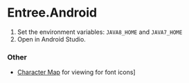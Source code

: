 # Entree.Android

1. Set the environment variables: `JAVA8_HOME` and `JAVA7_HOME`
2. Open in Android Studio. 

### Other

- [Character Map](http://char-map.herokuapp.com/) for viewing for font icons]